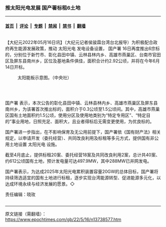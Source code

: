 ### 推太阳光电发展 国产署标租6土地

---

#### [首页](../../../..?n13738577) &nbsp;|&nbsp; [评论](../../../../../epoch-comment?n13738577) &nbsp;|&nbsp; [专题](../../../../../epoch-special?n13738577) &nbsp;|&nbsp; [禁闻](../../../../../epoch-news?n13738577) &nbsp;|&nbsp; [禁书](../../../../../books?n13738577) &nbsp;|&nbsp; [翻墙](https://github.com/gfw-breaker/nogfw/blob/master/README.md?n13738577)


<div class="column" id="artbody" itemprop="articleBody">
 <!-- article content begin -->
 <p>
  【大纪元2022年05月16日讯】（大纪元记者侯骏霖台湾台北报导）为积极配合政府再生能源发展政策，推动
  <ok href="https://www.epochtimes.com/gb/tag/%E5%A4%AA%E9%98%B3%E5%85%89%E7%94%B5.html">
   太阳光电
  </ok>
  发电设备设置，
  <ok href="https://www.epochtimes.com/gb/tag/%E5%9B%BD%E4%BA%A7%E7%BD%B2.html">
   国产署
  </ok>
  16日再度推出6宗标的，分别位于新竹市、彰化县田中镇、云林县林内乡、高雄市燕巢区、台南市官田区及屏东县南州乡，区位及基地条件俱佳，面积合计约2.92公顷，并将在今年6月14日开标。
 </p>
 <figure aria-describedby="caption-attachment-13738578" class="wp-caption aligncenter" id="attachment_13738578" style="width: 450px">
  <ok href="https://i.epochtimes.com/assets/uploads/2022/05/id13738578-555481.jpg" target="_blank">
   <img alt="" class="size-medium wp-image-13738578" src="https://i.epochtimes.com/assets/uploads/2022/05/id13738578-555481-450x300.jpg"/>
  </ok>
  <br/><figcaption class="wp-caption-text" id="caption-attachment-13738578">
   太阳能板示意图。（中央社）
  </figcaption><br/>
 </figure><br/>
 <p>
  <ok href="https://www.epochtimes.com/gb/tag/%E5%9B%BD%E4%BA%A7%E7%BD%B2.html">
   国产署
  </ok>
  表示，本次公告的彰化县田中镇、云林县林内乡、高雄市燕巢区及屏东县南州乡，为该署首次推出标的，面积介于0.3公顷至1.5公顷间。其中，高雄市燕巢区国有土地面积约1.5公顷，使用分区及使用地类别为“特定专用区”、“特定目的”事业用地，日照充足、面积大，且业者得标后无需变更使用，为优良标的。
 </p>
 <p>
  国产署进一步指出，在不影响保育及无公用前提下，国产署依《国有财产法》相关规定，以申请开发（委托经营）、共同改良利用及标租等多元方式，提供国有非公用土地设置
  <ok href="https://www.epochtimes.com/gb/tag/%E5%A4%AA%E9%98%B3%E5%85%89%E7%94%B5.html">
   太阳光电
  </ok>
  设施。
 </p>
 <p>
  截至4月底止，提供标租20案、委托经营18案及共同改良利用2案，总计共40案、约612公顷国有土地，预计发电量可达497.9MW，其中288MW已并网发电。
 </p>
 <p>
  国产署表示，为达成2025年太阳光电累积装置容量20GW的总体目标，国产署将持续筛选适宜的国有土地进行标租，逐步实现台湾能源转型、促进能源多元化，以达成环境永续与经济发展的愿景。◇
 </p>
 <p>
  责任编辑：晓玫
 </p>
 <!-- article content end -->
</div>


---

原文链接（需翻墙）：https://www.epochtimes.com/gb/22/5/16/n13738577.htm